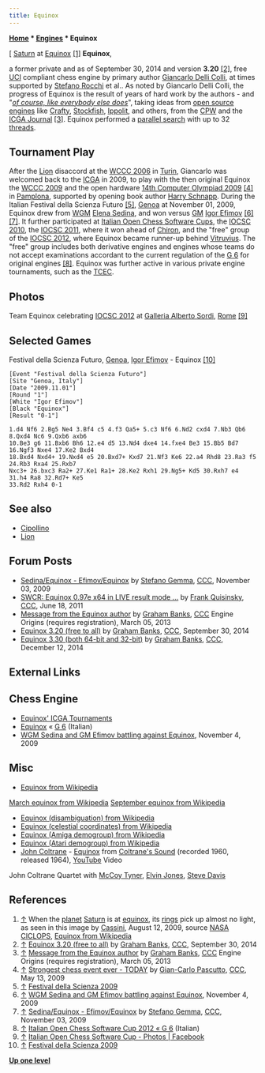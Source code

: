 ```yaml
---
title: Equinox
---
```

**[Home](Home "Home") * [Engines](Engines "Engines") * Equinox**

\[ [Saturn](https://en.wikipedia.org/wiki/Saturn) at [Equinox](https://en.wikipedia.org/wiki/Equinox) <a id="cite-note-1" href="#cite-ref-1">[1]</a>
**Equinox**,

a former private and as of September 30, 2014 and version **3.20** <a id="cite-note-2" href="#cite-ref-2">[2]</a>, free [UCI](UCI "UCI") compliant chess engine by primary author [Giancarlo Delli Colli](Giancarlo_Delli_Colli "Giancarlo Delli Colli"),
at times supported by [Stefano Rocchi](index.php?title=Stefano_Rocchi&action=edit&redlink=1 "Stefano Rocchi (page does not exist)") et al.. As noted by Giancarlo Delli Colli, the progress of Equinox is the result of years of hard work by the authors - and "*[of course, like everybody else does](https://en.wikipedia.org/wiki/Argumentum_ad_populum)*", taking ideas from [open source engines](Category:Open_Source "Category:Open Source") like [Crafty](Crafty "Crafty"), [Stockfish](Stockfish "Stockfish"), [Ippolit](Ippolit "Ippolit"), and others, from the [CPW](Home "Home") and the [ICGA Journal](ICGA_Journal "ICGA Journal") <a id="cite-note-3" href="#cite-ref-3">[3]</a>.
Equinox performed a [parallel search](Parallel_Search "Parallel Search") with up to 32 [threads](Thread "Thread").

## Tournament Play

After the [Lion](Lion "Lion") disaccord at the [WCCC 2006](WCCC_2006 "WCCC 2006") in [Turin](https://en.wikipedia.org/wiki/Turin), Giancarlo was welcomed back to the [ICGA](ICGA "ICGA") in 2009, to play with the then original Equinox the [WCCC 2009](WCCC_2009 "WCCC 2009") and the open hardware [14th Computer Olympiad 2009](14th_Computer_Olympiad "14th Computer Olympiad") <a id="cite-note-4" href="#cite-ref-4">[4]</a> in [Pamplona](https://en.wikipedia.org/wiki/Pamplona), supported by opening book author [Harry Schnapp](Harry_Schnapp "Harry Schnapp").
During the Italian Festival della Scienza Futuro <a id="cite-note-5" href="#cite-ref-5">[5]</a>, [Genoa](https://en.wikipedia.org/wiki/Genoa) at November 01, 2009, Equinox drew from [WGM](https://en.wikipedia.org/wiki/Woman_Grandmaster#Woman_Grandmaster_.28WGM.29) [Elena Sedina](http://it.wikipedia.org/wiki/Elena_Sedina), and won versus [GM](https://en.wikipedia.org/wiki/Grandmaster_%28chess%29) [Igor Efimov](http://it.wikipedia.org/wiki/Igor_Efimov) <a id="cite-note-6" href="#cite-ref-6">[6]</a> <a id="cite-note-7" href="#cite-ref-7">[7]</a>.
It further participated at [Italian Open Chess Software Cups](Italian_Computer_Chess_Championship#IOCSC "Italian Computer Chess Championship"), the [IOCSC 2010](IOCSC_2010 "IOCSC 2010"), the [IOCSC 2011](IOCSC_2011 "IOCSC 2011"), where it won ahead of [Chiron](Chiron "Chiron"), and the "free" group of the [IOCSC 2012](IOCSC_2012 "IOCSC 2012"), where Equinox became runner-up behind [Vitruvius](Vitruvius "Vitruvius"). The "free" group includes both derivative engines and engines whose teams do not accept examinations accordant to the current regulation of the [G 6](G_6 "G 6") for original engines <a id="cite-note-8" href="#cite-ref-8">[8]</a>. Equinox was further active in various private engine tournaments, such as the [TCEC](TCEC "TCEC").

## Photos

[](http://www.facebook.com/photo.php?fbid=410803932329857&set=pb.356448134432104.-2207520000.1364194825&type=3&theater)
Team Equinox celebrating [IOCSC 2012](IOCSC_2012 "IOCSC 2012") at [Galleria Alberto Sordi](http://en.wikipedia.org/wiki/Galleria_Alberto_Sordi), [Rome](http://en.wikipedia.org/wiki/Rome) <a id="cite-note-9" href="#cite-ref-9">[9]</a>

## Selected Games

Festival della Scienza Futuro, [Genoa](https://en.wikipedia.org/wiki/Genoa), [Igor Efimov](http://it.wikipedia.org/wiki/Igor_Efimov) - Equinox <a id="cite-note-10" href="#cite-ref-10">[10]</a>

```
[Event "Festival della Scienza Futuro"]
[Site "Genoa, Italy"]
[Date "2009.11.01"]
[Round "1"]
[White "Igor Efimov"]
[Black "Equinox"]
[Result "0-1"]

1.d4 Nf6 2.Bg5 Ne4 3.Bf4 c5 4.f3 Qa5+ 5.c3 Nf6 6.Nd2 cxd4 7.Nb3 Qb6 8.Qxd4 Nc6 9.Qxb6 axb6 
10.Be3 g6 11.Bxb6 Bh6 12.e4 d5 13.Nd4 dxe4 14.fxe4 Be3 15.Bb5 Bd7 16.Ngf3 Nxe4 17.Ke2 Bxd4 
18.Bxd4 Nxd4+ 19.Nxd4 e5 20.Bxd7+ Kxd7 21.Nf3 Ke6 22.a4 Rhd8 23.Ra3 f5 24.Rb3 Rxa4 25.Rxb7 
Nxc3+ 26.bxc3 Ra2+ 27.Ke1 Ra1+ 28.Ke2 Rxh1 29.Ng5+ Kd5 30.Rxh7 e4 31.h4 Ra8 32.Rd7+ Ke5 
33.Rd2 Rxh4 0-1

```

## See also

- [Cipollino](Cipollino "Cipollino")
- [Lion](Lion "Lion")

## Forum Posts

- [Sedina/Equinox - Efimov/Equinox](http://www.talkchess.com/forum/viewtopic.php?t=30463) by [Stefano Gemma](Stefano_Gemma "Stefano Gemma"), [CCC](CCC "CCC"), November 03, 2009
- [SWCR: Equinox 0.97e x64 in LIVE result mode ...](http://www.talkchess.com/forum/viewtopic.php?t=39420) by [Frank Quisinsky](Frank_Quisinsky "Frank Quisinsky"), [CCC](CCC "CCC"), June 18, 2011
- [Message from the Equinox author](http://www.talkchess.com/forum/viewtopic.php?t=47411) by [Graham Banks](Graham_Banks "Graham Banks"), [CCC](CCC "CCC") Engine Origins (requires registration), March 05, 2013
- [Equinox 3.20 (free to all)](http://www.talkchess.com/forum/viewtopic.php?t=53884) by [Graham Banks](Graham_Banks "Graham Banks"), [CCC](CCC "CCC"), September 30, 2014
- [Equinox 3.30 (both 64-bit and 32-bit)](http://www.talkchess.com/forum/viewtopic.php?t=54627) by [Graham Banks](Graham_Banks "Graham Banks"), [CCC](CCC "CCC"), December 12, 2014

## External Links

## Chess Engine

- [Equinox' ICGA Tournaments](https://www.game-ai-forum.org/icga-tournaments/program.php?id=590)
- [Equinox](https://www.g-sei.org/equinox/) « [G 6](G_6 "G 6") (Italian)
- [WGM Sedina and GM Efimov battling against Equinox](http://software.chessdom.com/equinox-sedina-efimov), November 4, 2009

## Misc

- [Equinox from Wikipedia](https://en.wikipedia.org/wiki/Equinox)

[March equinox from Wikipedia](https://en.wikipedia.org/wiki/March_equinox)
[September equinox from Wikipedia](https://en.wikipedia.org/wiki/September_equinox)

- [Equinox (disambiguation) from Wikipedia](https://en.wikipedia.org/wiki/Equinox_%28disambiguation%29)
- [Equinox (celestial coordinates) from Wikipedia](https://en.wikipedia.org/wiki/Equinox_%28celestial_coordinates%29)
- [Equinox (Amiga demogroup) from Wikipedia](https://en.wikipedia.org/wiki/Equinox_%28Amiga_demogroup%29)
- [Equinox (Atari demogroup) from Wikipedia](https://en.wikipedia.org/wiki/Equinox_%28Atari_demogroup%29)
- [John Coltrane](Category:John_Coltrane "Category:John Coltrane") - [Equinox](https://en.wikipedia.org/wiki/Equinox_%28standard%29) from [Coltrane's Sound](https://en.wikipedia.org/wiki/Coltrane%27s_Sound) (recorded 1960, released 1964), [YouTube](https://en.wikipedia.org/wiki/YouTube) Video

John Coltrane Quartet with [McCoy Tyner](Category:McCoy_Tyner "Category:McCoy Tyner"), [Elvin Jones](Category:Elvin_Jones "Category:Elvin Jones"), [Steve Davis](https://en.wikipedia.org/wiki/Steve_Davis_%28bassist%29)

## References

1. <a id="cite-ref-1" href="#cite-note-1">↑</a> When the [planet](https://en.wikipedia.org/wiki/Planet) [Saturn](https://en.wikipedia.org/wiki/Saturn) is at [equinox](https://en.wikipedia.org/wiki/Equinox), its [rings](https://en.wikipedia.org/wiki/Rings_of_Saturn) pick up almost no light, as seen in this image by [Cassini](https://en.wikipedia.org/wiki/Cassini%E2%80%93Huygens), August 12, 2009, source [NASA CICLOPS](http://ciclops.org/view/5773/The_Rite_of_Spring?js=1), [Equinox from Wikipedia](https://en.wikipedia.org/wiki/Equinox)
1. <a id="cite-ref-2" href="#cite-note-2">↑</a> [Equinox 3.20 (free to all)](http://www.talkchess.com/forum/viewtopic.php?t=53884) by [Graham Banks](Graham_Banks "Graham Banks"), [CCC](CCC "CCC"), September 30, 2014
1. <a id="cite-ref-3" href="#cite-note-3">↑</a> [Message from the Equinox author](http://www.talkchess.com/forum/viewtopic.php?t=47411) by [Graham Banks](Graham_Banks "Graham Banks"), [CCC](CCC "CCC") Engine Origins (requires registration), March 05, 2013
1. <a id="cite-ref-4" href="#cite-note-4">↑</a> [Strongest chess event ever - TODAY](http://www.talkchess.com/forum/viewtopic.php?t=27881) by [Gian-Carlo Pascutto](Gian-Carlo_Pascutto "Gian-Carlo Pascutto"), [CCC](CCC "CCC"), May 13, 2009
1. <a id="cite-ref-5" href="#cite-note-5">↑</a> [Festival della Scienza 2009](http://festival2009.festivalscienza.it/site/Home.html)
1. <a id="cite-ref-6" href="#cite-note-6">↑</a> [WGM Sedina and GM Efimov battling against Equinox](http://software.chessdom.com/equinox-sedina-efimov), November 4, 2009
1. <a id="cite-ref-7" href="#cite-note-7">↑</a> [Sedina/Equinox - Efimov/Equinox](http://www.talkchess.com/forum/viewtopic.php?t=30463) by [Stefano Gemma](Stefano_Gemma "Stefano Gemma"), [CCC](CCC "CCC"), November 03, 2009
1. <a id="cite-ref-8" href="#cite-note-8">↑</a> [Italian Open Chess Software Cup 2012 « G 6](http://www.g-sei.org/italian-open-chess-software-cup-2012/) (Italian)
1. <a id="cite-ref-9" href="#cite-note-9">↑</a> [Italian Open Chess Software Cup - Photos | Facebook](https://www.facebook.com/pg/Italian-Open-Chess-Software-Cup-356448134432104/photos/)
1. <a id="cite-ref-10" href="#cite-note-10">↑</a> [Festival della Scienza 2009](http://festival2009.festivalscienza.it/site/Home.html)

**[Up one level](Engines "Engines")**

